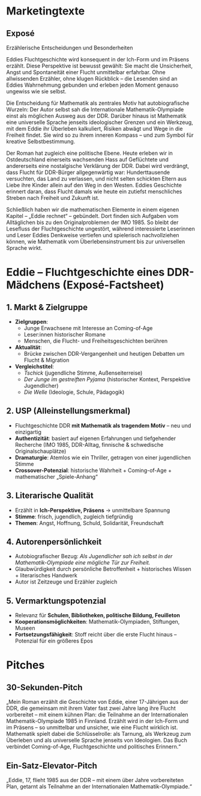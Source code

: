 # Marketingtexte

## Exposé

Erzählerische Entscheidungen und Besonderheiten

Eddies Fluchtgeschichte wird konsequent in der Ich-Form und im Präsens erzählt.
Diese Perspektive ist bewusst gewählt: Sie macht die Unsicherheit, Angst und
Spontaneität einer Flucht unmittelbar erfahrbar. Ohne allwissenden Erzähler,
ohne klugen Rückblick – die Lesenden sind an Eddies Wahrnehmung gebunden und
erleben jeden Moment genauso ungewiss wie sie selbst.

Die Entscheidung für Mathematik als zentrales Motiv hat autobiografische
Wurzeln: Der Autor selbst sah die Internationale Mathematik-Olympiade einst als
möglichen Ausweg aus der DDR. Darüber hinaus ist Mathematik eine universelle
Sprache jenseits ideologischer Grenzen und ein Werkzeug, mit dem Eddie ihr
Überleben kalkuliert, Risiken abwägt und Wege in die Freiheit findet. Sie wird
so zu ihrem inneren Kompass – und zum Symbol für kreative Selbstbestimmung.

Der Roman hat zugleich eine politische Ebene. Heute erleben wir in
Ostdeutschland einerseits wachsenden Hass auf Geflüchtete und andererseits eine
nostalgische Verklärung der DDR. Dabei wird verdrängt, dass Flucht für
DDR-Bürger allgegenwärtig war: Hunderttausende versuchten, das Land zu
verlassen, und nicht selten schickten Eltern aus Liebe ihre Kinder allein auf
den Weg in den Westen. Eddies Geschichte erinnert daran, dass Flucht damals wie
heute ein zutiefst menschliches Streben nach Freiheit und Zukunft ist.

Schließlich haben wir die mathematischen Elemente in einem eigenen Kapitel –
„Eddie rechnet“ – gebündelt. Dort finden sich Aufgaben vom Alltäglichen bis zu
den Originalproblemen der IMO 1985. So bleibt der Lesefluss der Fluchtgeschichte
ungestört, während interessierte Leserinnen und Leser Eddies Denkweise vertiefen
und spielerisch nachvollziehen können, wie Mathematik vom Überlebensinstrument
bis zur universellen Sprache wirkt.

# Eddie – Fluchtgeschichte eines DDR-Mädchens (Exposé-Factsheet)

## 1. Markt & Zielgruppe

- **Zielgruppen**:
  - Junge Erwachsene mit Interesse an Coming-of-Age
  - Leser:innen historischer Romane
  - Menschen, die Flucht- und Freiheitsgeschichten berühren
- **Aktualität**:
  - Brücke zwischen DDR-Vergangenheit und heutigen Debatten um Flucht & Migration
- **Vergleichstitel**:
  - *Tschick* (jugendliche Stimme, Außenseiterreise)
  - *Der Junge im gestreiften Pyjama* (historischer Kontext, Perspektive Jugendlicher)
  - *Die Welle* (Ideologie, Schule, Pädagogik)

## 2. USP (Alleinstellungsmerkmal)

- Fluchtgeschichte DDR **mit Mathematik als tragendem Motiv** – neu und einzigartig
- **Authentizität**: basiert auf eigenen Erfahrungen und tiefgehender Recherche (IMO 1985, DDR-Alltag, finnische & schwedische Originalschauplätze)
- **Dramaturgie**: Atemlos wie ein Thriller, getragen von einer jugendlichen Stimme
- **Crossover-Potenzial**: historische Wahrheit + Coming-of-Age + mathematischer „Spiele-Anhang“

## 3. Literarische Qualität

- Erzählt in **Ich-Perspektive, Präsens** → unmittelbare Spannung
- **Stimme**: frisch, jugendlich, zugleich tiefgründig
- **Themen**: Angst, Hoffnung, Schuld, Solidarität, Freundschaft

## 4. Autorenpersönlichkeit

- Autobiografischer Bezug: *Als Jugendlicher sah ich selbst in der Mathematik-Olympiade eine mögliche Tür zur Freiheit.*
- Glaubwürdigkeit durch persönliche Betroffenheit + historisches Wissen + literarisches Handwerk
- Autor ist Zeitzeuge und Erzähler zugleich

## 5. Vermarktungspotenzial

- Relevanz für **Schulen, Bibliotheken, politische Bildung, Feuilleton**
- **Kooperationsmöglichkeiten**: Mathematik-Olympiaden, Stiftungen, Museen
- **Fortsetzungsfähigkeit**: Stoff reicht über die erste Flucht hinaus – Potenzial für ein größeres Epos

# Pitches

## 30-Sekunden-Pitch

„Mein Roman erzählt die Geschichte von Eddie, einer 17-Jährigen aus der DDR, die
gemeinsam mit ihrem Vater fast zwei Jahre lang ihre Flucht vorbereitet – mit
einem kühnen Plan: die Teilnahme an der Internationalen Mathematik-Olympiade
1985 in Finnland. Erzählt wird in der Ich-Form und im Präsens – so unmittelbar
und unsicher, wie eine Flucht wirklich ist. Mathematik spielt dabei die
Schlüsselrolle: als Tarnung, als Werkzeug zum Überleben und als universelle
Sprache jenseits von Ideologien. Das Buch verbindet Coming-of-Age,
Fluchtgeschichte und politisches Erinnern.“

## Ein-Satz-Elevator-Pitch

„Eddie, 17, flieht 1985 aus der DDR – mit einem über Jahre vorbereiteten Plan,
getarnt als Teilnahme an der Internationalen Mathematik-Olympiade.“
